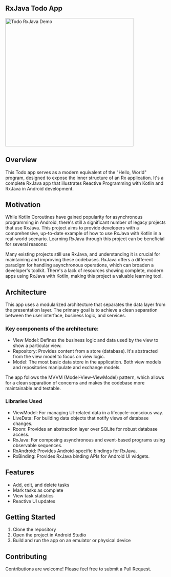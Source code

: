 ## RxJava Todo App
<img src="https://github.com/nelsonquintanilla/todo-rxjava/blob/main/todo_rxjava_demo.gif" width="400" alt="Todo RxJava Demo">

## Overview
This Todo app serves as a modern equivalent of the "Hello, World" program, designed to expose the inner structure of an Rx application. It's a complete RxJava app that illustrates Reactive Programming with Kotlin and RxJava in Android development.

## Motivation
While Kotlin Coroutines have gained popularity for asynchronous programming in Android, there's still a significant number of legacy projects that use RxJava. This project aims to provide developers with a comprehensive, up-to-date example of how to use RxJava with Kotlin in a real-world scenario.
Learning RxJava through this project can be beneficial for several reasons:

Many existing projects still use RxJava, and understanding it is crucial for maintaining and improving these codebases.
RxJava offers a different paradigm for handling asynchronous operations, which can broaden a developer's toolkit.
There's a lack of resources showing complete, modern apps using RxJava with Kotlin, making this project a valuable learning tool.

## Architecture
This app uses a modularized architecture that separates the data layer from the presentation layer. The primary goal is to achieve a clean separation between the user interface, business logic, and services.

### Key components of the architecture:
* View Model: Defines the business logic and data used by the view to show a particular view.
* Repository: Provides content from a store (database). It's abstracted from the view model to focus on view logic.
* Model: The most basic data store in the application. Both view models and repositories manipulate and exchange models.

The app follows the MVVM (Model-View-ViewModel) pattern, which allows for a clean separation of concerns and makes the codebase more maintainable and testable.

### Libraries Used
* ViewModel: For managing UI-related data in a lifecycle-conscious way.
* LiveData: For building data objects that notify views of database changes.
* Room: Provides an abstraction layer over SQLite for robust database access.
* RxJava: For composing asynchronous and event-based programs using observable sequences.
* RxAndroid: Provides Android-specific bindings for RxJava.
* RxBinding: Provides RxJava binding APIs for Android UI widgets.

## Features
* Add, edit, and delete tasks
* Mark tasks as complete
* View task statistics
* Reactive UI updates

## Getting Started
1. Clone the repository
2. Open the project in Android Studio
3. Build and run the app on an emulator or physical device

## Contributing
Contributions are welcome! Please feel free to submit a Pull Request.
